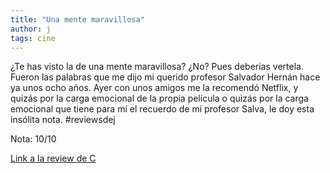 ```yaml
---
title: "Una mente maravillosa"
author: j
tags: cine
---
```


¿Te has visto la de una mente maravillosa? ¿No? Pues deberias vertela. Fueron las palabras que me dijo mi querido profesor Salvador Hernán hace ya unos ocho años. Ayer con unos amigos me la recomendó Netflix, y quizás por la carga emocional de la propia película o quizás por la  carga emocional que tiene para mí el recuerdo de mi profesor Salva, le doy esta insólita nota. #reviewsdej

Nota: 10/10

[Link a la review de C](/reviews/_posts/2025-08-20-una-mente-maravillosa.md)
